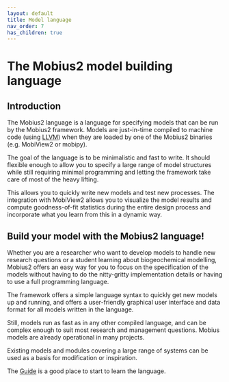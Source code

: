 ```yaml
---
layout: default
title: Model language
nav_order: 7
has_children: true
---
```


# The Mobius2 model building language

## Introduction

The Mobius2 language is a language for specifying models that can be run by the Mobius2 framework. Models are just-in-time compiled to machine code (using [LLVM](https://llvm.org/)) when they are loaded by one of the Mobius2 binaries (e.g. MobiView2 or mobipy).

The goal of the language is to be minimalistic and fast to write. It should flexible enough to allow you to specify a large range of model structures while still requiring minimal programming and letting the framework take care of most of the heavy lifting.

This allows you to quickly write new models and test new processes. The integration with MobiView2 allows you to visualize the model results and compute goodness-of-fit statistics during the entire design process and incorporate what you learn from this in a dynamic way.

## Build your model with the Mobius2 language!

Whether you are a researcher who want to develop models to handle new research questions or a student learning about biogeochemical modelling, Mobius2 offers an easy way for you to focus on the specification of the models without having to do the nitty-gritty implementation details or having to use a full programming language.

The framework offers a simple language syntax to quickly get new models up and running, and offers a user-friendly graphical user interface and data format for all models written in the language.

Still, models run as fast as in any other compiled language, and can be complex enough to suit most research and management questions. Mobius models are already operational in many projects.

Existing models and modules covering a large range of systems can be used as a basis for modification or inspiration.

The [Guide](guide.html) is a good place to start to learn the language.
